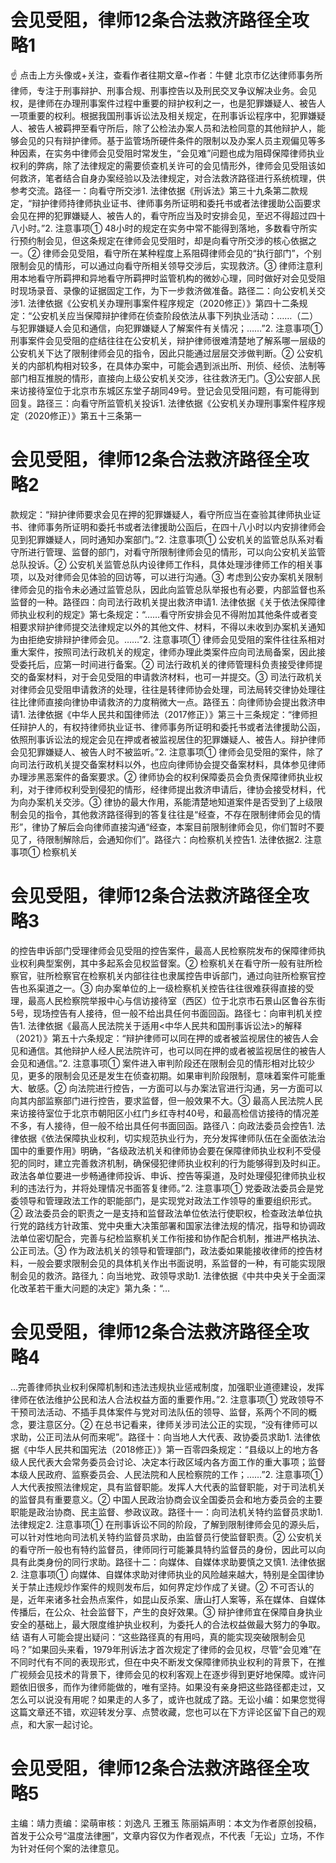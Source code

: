 # 会见受阻，律师12条合法救济路径全攻略1

☝ 点击上方头像或+关注，查看作者往期文章~作者：牛健 北京市亿达律师事务所律师，专注于刑事辩护、刑事合规、刑事控告以及刑民交叉争议解决业务。会见权，是律师在办理刑事案件过程中重要的辩护权利之一，也是犯罪嫌疑人、被告人一项重要的权利。根据我国刑事诉讼法及相关规定，在刑事诉讼程序中，犯罪嫌疑人、被告人被羁押至看守所后，除了公检法办案人员和法检同意的其他辩护人，能够会见的只有辩护律师。基于监管场所硬件条件的限制以及办案人员主观偏见等多种因素，在实务中律师会见受阻时常发生，“会见难”问题也成为阻碍保障律师执业权利的弊病，除了法律规定的需要侦查机关许可的会见情形外，律师会见受阻该如何救济，笔者结合自身办案经验以及法律规定，对合法救济路径进行系统梳理，供参考交流。路径一：向看守所交涉1. 法律依据《刑诉法》第三十九条第二款规定，“辩护律师持律师执业证书、律师事务所证明和委托书或者法律援助公函要求会见在押的犯罪嫌疑人、被告人的，看守所应当及时安排会见，至迟不得超过四十八小时。”2. 注意事项① 48小时的规定在实务中常不能得到落地，多数看守所实行预约制会见，但这条规定在律师会见受阻时，却是向看守所交涉的核心依据之一。② 律师会见受阻，看守所在某种程度上系阻碍律师会见的“执行部门”，个别限制会见的情形，可以通过向看守所相关领导交涉后，实现救济。③ 律师注意利用本地看守所羁押和异地看守所羁押时监管机构的微妙心理，同时做好对会见受阻时现场录音、录像的证据固定工作，为下一步救济做准备。路径二：向公安机关交涉1. 法律依据《公安机关办理刑事案件程序规定（2020修正）》第四十二条规定：“公安机关应当保障辩护律师在侦查阶段依法从事下列执业活动：……（二）与犯罪嫌疑人会见和通信，向犯罪嫌疑人了解案件有关情况；……”2. 注意事项① 刑事案件会见受阻的症结往往在公安机关，辩护律师很难清楚地了解系哪一层级的公安机关下达了限制律师会见的指令，因此只能通过层层交涉做判断。② 公安机关的内部机构相对较多，在具体办案中，可能会遇到派出所、刑侦、经侦、法制等部门相互推脱的情形，直接向上级公安机关交涉，往往救济无门。③公安部人民来访接待室位于北京市东城区东堂子胡同49号。登记会见受阻问题，有可能得到回复。路径三：向看守所监管机关投诉1. 法律依据《公安机关办理刑事案件程序规定（2020修正）》第五十三条第一

# 会见受阻，律师12条合法救济路径全攻略2

款规定：“辩护律师要求会见在押的犯罪嫌疑人，看守所应当在查验其律师执业证书、律师事务所证明和委托书或者法律援助公函后，在四十八小时以内安排律师会见到犯罪嫌疑人，同时通知办案部门。”2. 注意事项① 公安机关的监管总队系对看守所进行管理、监督的部门，对看守所限制律师会见的情形，可以向公安机关监管总队投诉。② 公安机关监管总队内设律师工作科，具体处理涉律师工作的相关事项，以及对律师会见体验的回访等，可以进行沟通。③ 考虑到公安办案机关限制律师会见的指令未必通过监管总队，因此向监管总队举报也有必要，内部监督也系监督的一种。路径四：向司法行政机关提出救济申请1. 法律依据《关于依法保障律师执业权利的规定》第七条规定：“……看守所安排会见不得附加其他条件或者变相要求辩护律师提交法律规定以外的其他文件、材料，不得以未收到办案机关通知为由拒绝安排辩护律师会见。……”2. 注意事项① 律师会见受阻的案件往往系相对重大案件，按照司法行政机关的规定，律师办理此类案件应向司法局备案，因此接受委托后，应第一时间进行备案。② 司法行政机关的律师管理科负责接受律师提交的备案材料，对于会见受阻的申请救济材料，也可一并提交。③ 司法行政机关对律师会见受阻申请救济的处理，往往是转律师协会处理，司法局转交律协处理往往比律师直接向律协申请救济的力度稍微大一点。路径五：向律师协会提出救济申请1. 法律依据《中华人民共和国律师法（2017修正）》第三十三条规定：“律师担任辩护人的，有权持律师执业证书、律师事务所证明和委托书或者法律援助公函，依照刑事诉讼法的规定会见在押或者被监视居住的犯罪嫌疑人、被告人。辩护律师会见犯罪嫌疑人、被告人时不被监听。”2. 注意事项① 律师会见受阻的案件，除了向司法行政机关提交备案材料以外，也应向律师协会提交备案材料，具体参见律师办理涉黑恶案件的备案要求。② 律师协会的权利保障委员会负责保障律师执业权利，对于律师权利受到侵犯的情形，经律师提出救济申请后，律协会接受材料，代为向办案机关交涉。③ 律协的最大作用，系能清楚地知道案件是否受到了上级限制会见的指令，其他救济路径得到的答复往往是“经查，不存在限制律师会见的情形”，律协了解后会向律师直接沟通“经查，本案目前限制律师会见，你们暂时不要见了，待限制解除后，会通知你们”。路径六：向检察机关控告1. 法律依据2. 注意事项① 检察机关

# 会见受阻，律师12条合法救济路径全攻略3

的控告申诉部门受理律师会见受阻的控告案件，最高人民检察院发布的保障律师执业权利典型案例，其中多起系会见权监督案。② 检察机关在看守所一般有驻所检察官，驻所检察官在检察机关内部往往也隶属控告申诉部门，通过向驻所检察官控告也系渠道之一。③ 向办案单位的上一级检察机关控告往往很难获得直接的受理，最高人民检察院举报中心与信访接待室（西区）位于北京市石景山区鲁谷东街5号，现场控告有人接待，但一般不给出具任何书面回函。路径七：向审判机关控告1. 法律依据《最高人民法院关于适用<中华人民共和国刑事诉讼法>的解释（2021）》第五十六条规定：“辩护律师可以同在押的或者被监视居住的被告人会见和通信。其他辩护人经人民法院许可，也可以同在押的或者被监视居住的被告人会见和通信。”2. 注意事项① 案件进入审判阶段还在限制会见的情形相对比较少见，更多的限制会见还是发生在侦查初期。如果审判阶段限制，意味着案件可能重大、敏感。② 向法院进行控告，一方面可以与办案法官进行沟通，另一方面可以向其内部监察部门进行控告，要求监督，但一般效果不大。③ 最高人民法院人民来访接待室位于北京市朝阳区小红门乡红寺村40号，和最高检信访接待的情况差不多，有人接待，但一般不给出具任何书面回函。路径八：向政法委员会控告1. 法律依据《依法保障执业权利，切实规范执业行为，充分发挥律师队伍在全面依法治国中的重要作用》明确，“各级政法机关和律师协会要在保障律师执业权利不受侵犯的同时，建立完善救济机制，确保侵犯律师执业权利的行为能够得到及时纠正。政法各单位要进一步畅通律师投诉、申诉、控告等渠道，及时处理侵犯律师执业权利的违法行为，并将处理情况书面答复律师。”2. 注意事项① 党委政法委员会是党委领导和管理政法工作的职能部门，是实现党对政法工作领导的重要组织形式。② 政法委员会的职责之一是支持和监督政法单位依法行使职权，检查政法单位执行党的路线方针政策、党中央重大决策部署和国家法律法规的情况，指导和协调政法单位密切配合，完善与纪检监察机关工作衔接和协作配合机制，推进严格执法、公正司法。③ 作为政法机关的领导和管理部门，政法委如果能接收律师的控告材料，一般会要求限制会见的具体机关作出书面说明，系监督的一种，有可能实现限制会见的救济。路径九：向当地党、政领导求助1. 法律依据《中共中央关于全面深化改革若干重大问题的决定》第九条：“…

# 会见受阻，律师12条合法救济路径全攻略4

…完善律师执业权利保障机制和违法违规执业惩戒制度，加强职业道德建设，发挥律师在依法维护公民和法人合法权益方面的重要作用。”2. 注意事项① 党政领导不干预司法活动、不插手具体案件与党对司法队伍的领导、监督，系两个不同的概念，要注意区分。② 在总书记看来，律师关涉司法公正的实现，“没有律师可以求助，公正司法从何而来呢”。路径十：向当地人大代表、政协委员求助1. 法律依据《中华人民共和国宪法（2018修正）》第一百零四条规定：“县级以上的地方各级人民代表大会常务委员会讨论、决定本行政区域内各方面工作的重大事项；监督本级人民政府、监察委员会、人民法院和人民检察院的工作；……”2. 注意事项① 人大代表按照法律规定，具有监督职能。发挥人大代表的监督职能，对于司法机关的监督具有重要意义。② 中国人民政治协商会议全国委员会和地方委员会的主要职能是政治协商、民主监督、参政议政。路径十一：向司法机关特约监督员求助1. 法律规定2. 注意事项① 在刑事诉讼不同的阶段，了解到限制律师会见的源头后，可以针对性地向司法机关特约监督员求助，由监督员行使监督职责。② 公安机关的看守所一般也有特约监督员，律师同行可能兼具特约监督员的身份，因此可以向具有此类身份的同行求助。路径十二：向媒体、自媒体求助要慎之又慎1. 法律依据2. 注意事项① 向媒体、自媒体求助对律师执业的风险越来越大，特别是全国律协关于禁止违规炒作案件的规则发布后，如何界定炒作成了关键。② 不可否认的是，近年来诸多社会热点案件，如昆山反杀案、唐山打人案等，系在媒体、自媒体传播后，在公众、社会监督下，产生的良好效果。③ 辩护律师宜在保障自身执业安全的基础上，最大限度维护执业权利，为委托人的合法权益做最大努力的争取。结 语有人可能会提出疑问：“这些路径真的有用吗，真的能实现突破限制会见吗？”如果回头来看，1979年刑诉法才首次规定了律师的会见权，尽管“会见难”在不同时代有不同的表现形式，但在中央不断发文保障律师执业权利的背景下，在推广视频会见技术的背景下，律师会见的权利客观上在逐步得到更好地保障。或许问题依旧很多，而作为律师能做的，唯有坚持。如果没有亲身把这些路径都走过，又怎么可以说没有用呢？如果走的人多了，或许也就成了路。无讼小编：如果您觉得这篇文章还不错，欢迎转发分享、点赞收藏，您也可以在下方评论区留下自己的观点，和大家一起讨论。

# 会见受阻，律师12条合法救济路径全攻略5

主编：靖力责编：梁萌审核：刘逸凡 王雅玉 陈丽娟声明：本文为作者原创投稿，首发于公众号“温度法律圈”，文章内容仅为作者观点，不代表「无讼」立场，不作为针对任何个案的法律意见。

